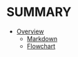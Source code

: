 # SUMMARY

+ [Overview](doc/Overview.md)
  + [Markdown](doc/markdown.md)
  + [Flowchart](doc/flowchart.md)
